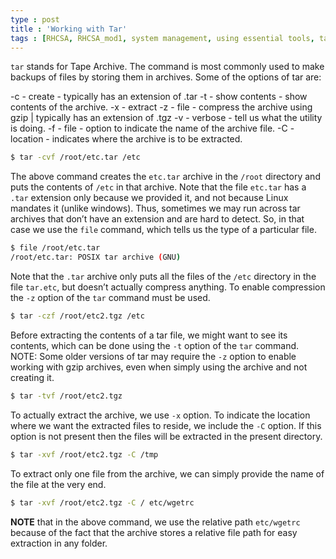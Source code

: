 ```yaml
---
type : post
title : 'Working with Tar'
tags : [RHCSA, RHCSA_mod1, system management, using essential tools, tar, tar cvf, tar xvzf, tar tvz]
---
```


`tar` stands for Tape Archive. The command is most commonly used to make backups of files by storing them in archives. Some of the options of tar are:

-c - create - typically has an extension of .tar
-t - show contents - show contents of the archive.
-x - extract
-z - file - compress the archive using gzip | typically has an extension of .tgz
-v - verbose - tell us what the utility is doing.
-f - file - option to indicate the name of the archive file.
-C - location - indicates where the archive is to be extracted.

```sh
$ tar -cvf /root/etc.tar /etc
```

The above command creates the `etc.tar` archive in the `/root` directory and puts the contents of `/etc` in that archive. Note that the file `etc.tar` has a `.tar` extension only because we provided it, and not because Linux mandates it (unlike windows). Thus, sometimes we may run across tar archives that don’t have an extension and are hard to detect. So, in that case we use the `file` command, which tells us the type of a particular file.

```sh 
$ file /root/etc.tar
/root/etc.tar: POSIX tar archive (GNU)
```

Note that the `.tar` archive only puts all the files of the `/etc` directory in the file `tar.etc`, but doesn’t actually compress anything. To enable compression the `-z` option of the `tar` command must be used.

```sh
$ tar -czf /root/etc2.tgz /etc
```

Before extracting the contents of a tar file, we might want to see its contents, which can be done using the `-t` option of the `tar` command. NOTE: Some older versions of tar may require the `-z` option to enable working with gzip archives, even when simply using the archive and not creating it.

```sh
$ tar -tvf /root/etc2.tgz
```

To actually extract the archive, we use `-x` option. To indicate the location where we want the extracted files to reside, we include the `-C` option. If this option is not present then the files will be extracted in the present directory.

```sh
$ tar -xvf /root/etc2.tgz -C /tmp
```

To extract only one file from the archive, we can simply provide the name of the file at the very end.

```sh
$ tar -xvf /root/etc2.tgz -C / etc/wgetrc
```

**NOTE** that in the above command, we use the relative path `etc/wgetrc` because of the fact that the archive stores a relative file path for easy extraction in any folder.